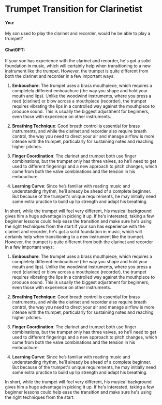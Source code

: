# Trumpet Transition for Clarinetist

#### You:
My son used to play the clarinet and recorder, would he be able to play a trumpet? 

#### ChatGPT:
If your son has experience with the clarinet and recorder, he's got a solid foundation in music, which will certainly help when transitioning to a new instrument like the trumpet. However, the trumpet is quite different from both the clarinet and recorder in a few important ways:

1. **Embouchure**: The trumpet uses a brass mouthpiece, which requires a completely different embouchure (the way you shape and hold your mouth and lips). Unlike the woodwind instruments, where you press a reed (clarinet) or blow across a mouthpiece (recorder), the trumpet requires vibrating the lips in a controlled way against the mouthpiece to produce sound. This is usually the biggest adjustment for beginners, even those with experience on other instruments.

2. **Breathing Technique**: Good breath control is essential for brass instruments, and while the clarinet and recorder also require breath control, the way you need to direct your air and manage airflow is more intense with the trumpet, particularly for sustaining notes and reaching higher pitches.

3. **Finger Coordination**: The clarinet and trumpet both use finger combinations, but the trumpet only has three valves, so he’ll need to get used to different fingerings and a new approach to pitch changes, which come from both the valve combinations and the tension in his embouchure.

4. **Learning Curve**: Since he’s familiar with reading music and understanding rhythm, he’ll already be ahead of a complete beginner. But because of the trumpet's unique requirements, he may initially need some extra practice to build up lip strength and adapt his breathing.

In short, while the trumpet will feel very different, his musical background gives him a huge advantage in picking it up. If he's interested, taking a few beginner lessons could help ease the transition and make sure he's using the right techniques from the start.If your son has experience with the clarinet and recorder, he's got a solid foundation in music, which will certainly help when transitioning to a new instrument like the trumpet. However, the trumpet is quite different from both the clarinet and recorder in a few important ways:

1. **Embouchure**: The trumpet uses a brass mouthpiece, which requires a completely different embouchure (the way you shape and hold your mouth and lips). Unlike the woodwind instruments, where you press a reed (clarinet) or blow across a mouthpiece (recorder), the trumpet requires vibrating the lips in a controlled way against the mouthpiece to produce sound. This is usually the biggest adjustment for beginners, even those with experience on other instruments.

2. **Breathing Technique**: Good breath control is essential for brass instruments, and while the clarinet and recorder also require breath control, the way you need to direct your air and manage airflow is more intense with the trumpet, particularly for sustaining notes and reaching higher pitches.

3. **Finger Coordination**: The clarinet and trumpet both use finger combinations, but the trumpet only has three valves, so he’ll need to get used to different fingerings and a new approach to pitch changes, which come from both the valve combinations and the tension in his embouchure.

4. **Learning Curve**: Since he’s familiar with reading music and understanding rhythm, he’ll already be ahead of a complete beginner. But because of the trumpet's unique requirements, he may initially need some extra practice to build up lip strength and adapt his breathing.

In short, while the trumpet will feel very different, his musical background gives him a huge advantage in picking it up. If he's interested, taking a few beginner lessons could help ease the transition and make sure he's using the right techniques from the start.
